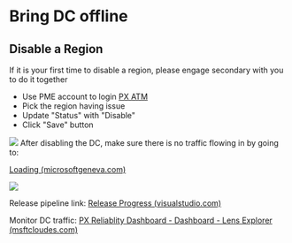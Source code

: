 # Bring DC offline

## Disable a Region

If it is your first time to disable a region, please engage secondary with you to do it together

- Use PME account to login [PX ATM](https://portal.azure.com/#@mspmecloud.onmicrosoft.com/resource/subscriptions/9b6168fd-7d68-47e1-9c71-e51828aa62c0/resourceGroups/PX-Services-PROD-TM/providers/Microsoft.Network/trafficmanagerprofiles/paymentexperience-cp/overview)
- Pick the region having issue
- Update "Status" with "Disable"
- Click "Save" button

![](/images/livesite/1-25f5c5a0cbf14d72b49b318336fe5cf7.png)
After disabling the DC, make sure there is no traffic flowing in by going to:

[Loading (microsoftgeneva.com)](https://portal.microsoftgeneva.com/dashboard/paymentexperience-metrics-prod/Service%2520QoS?overrides=[{%22query%22:%22//*[id%3D%27OperationName%27]%22,%22key%22:%22value%22,%22replacement%22:%22%22},{%22query%22:%22//*[id%3D%27CloudLocation%27]%22,%22key%22:%22value%22,%22replacement%22:%22%22},{%22query%22:%22//*[id%3D%27CloudRole%27]%22,%22key%22:%22value%22,%22replacement%22:%22%22},{%22query%22:%22//*[id%3D%27RoleInstance%27]%22,%22key%22:%22value%22,%22replacement%22:%22%22},{%22query%22:%22//*[id%3D%27CloudRoleInstance%27]%22,%22key%22:%22value%22,%22replacement%22:%22%22},{%22query%22:%22//*[id%3D%27CallerName%27]%22,%22key%22:%22value%22,%22replacement%22:%22%22}])

![](/images/livesite/1-70a80d5094fa44c68063ea3fe945eeaf.png)

Release pipeline link: [Release Progress (visualstudio.com)](https://microsoft.visualstudio.com/Universal%20Store/_releaseProgress?_a=release-pipeline-progress&amp;releaseId=2598590)

Monitor DC traffic: [PX Reliablity Dashboard - Dashboard - Lens Explorer (msftcloudes.com)](https://lens.msftcloudes.com/#/dashboard/5dc09589-664c-4f9e-b41e-02bb73b36eab?temp=0&amp;isSample=false&amp;_g=%28ws:e377c266-06a6-4858-9d50-4e24c8d098ed%29)